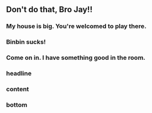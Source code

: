 ## Don't do that, Bro Jay!!

### My house is big. You're welcomed to play there.

### Binbin sucks!

### Come on in. I have something good in the room.

###

### headline

### content

### bottom
